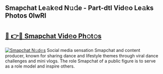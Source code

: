 ## Smapchat Le𝚊k𝚎d N𝚞𝚍e - Part-dtI Vid𝚎o Le𝚊ks Photos 0IwRI

# <h2><a href="http://fbeyfdz.evod.top/?m=Smapchat">🔗 👉🔴 Smapchat Vid𝚎o Ph𝚘t𝚘s</a></h2>

[![Smapchat N𝚞d𝚎s](https://i.imgur.com/8V9OHl7.gif)](http://fbeyfdz.evod.top/?m=Smapchat)
Social media sensation Smapchat and content producer, known for sharing dance and lifestyle themes through viral dance challenges and mini vlogs. The role Smapchat of a public figure is to serve as a role model and inspire others. 
